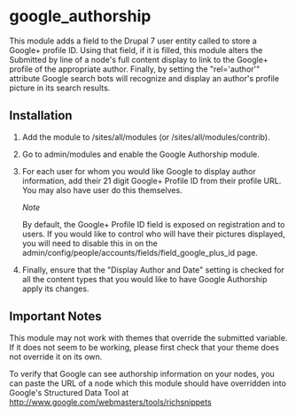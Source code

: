 google_authorship
=================

This module adds a field to the Drupal 7 user entity called to store a Google+
profile ID. Using that field, if it is filled, this module alters the Submitted by
line of a node's full content display to link to the Google+ profile of the
appropriate author. Finally, by setting the "rel='author'" attribute Google search
bots will recognize and display an author's profile picture in its search results.

Installation
------------

1. Add the module to /sites/all/modules (or /sites/all/modules/contrib).
2. Go to admin/modules and enable the Google Authorship module.
3. For each user for whom you would like Google to display author information, add
   their 21 digit Google+ Profile ID from their profile URL. You may also have
   user do this themselves.

   *Note*

   By default, the Google+ Profile ID field is exposed on registration and to users.
   If you would like to control who will have their pictures displayed, you will
   need to disable this in on the
   admin/config/people/accounts/fields/field_google_plus_id page.

4. Finally, ensure that the "Display Author and Date" setting is checked for all
   the content types that you would like to have Google Authorship apply its
   changes.

Important Notes
---------------

This module may not work with themes that override the submitted variable. If it
does not seem to be working, please first check that your theme does not override
it on its own.

To verify that Google can see authorship information on your nodes, you can paste
the URL of a node which this module should have overridden into Google's
Structured Data Tool at http://www.google.com/webmasters/tools/richsnippets